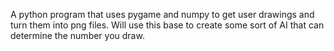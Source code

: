 A python program that uses pygame and numpy to get user drawings and turn them into png files. 
Will use this base to create some sort of AI that can determine the number you draw.
